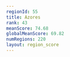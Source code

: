 ```yaml
---
regionId: 55
title: Azores
rank: 43
meanScore: 74.68
globalMeanScore: 69.82
numRegions: 220
layout: region_score
---
```

